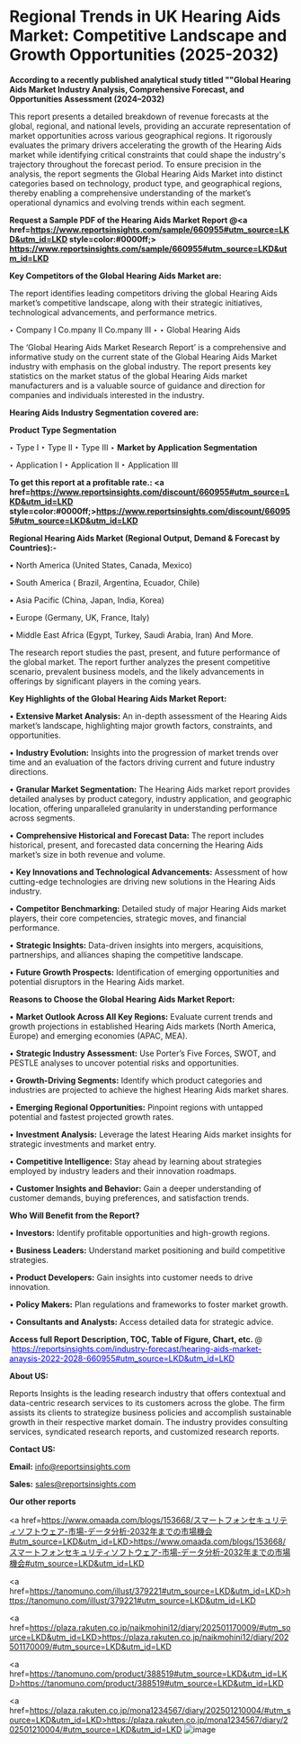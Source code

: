 # Regional Trends in UK Hearing Aids Market: Competitive Landscape and Growth Opportunities (2025-2032)

<strong>According to a recently published analytical study titled ""Global Hearing Aids Market Industry Analysis, Comprehensive Forecast, and Opportunities Assessment (2024–2032)</strong>

This report presents a detailed breakdown of revenue forecasts at the global, regional, and national levels, providing an accurate representation of market opportunities across various geographical regions. It rigorously evaluates the primary drivers accelerating the growth of the Hearing Aids market while identifying critical constraints that could shape the industry's trajectory throughout the forecast period. To ensure precision in the analysis, the report segments the Global Hearing Aids Market into distinct categories based on technology, product type, and geographical regions, thereby enabling a comprehensive understanding of the market’s operational dynamics and evolving trends within each segment.

<strong>Request a Sample PDF of the Hearing Aids Market Report </strong><strong>@<a href=https://www.reportsinsights.com/sample/660955#utm_source=LKD&utm_id=LKD style=color:#0000ff;> https://www.reportsinsights.com/sample/660955#utm_source=LKD&utm_id=LKD</a></strong></font>

<strong>Key Competitors of the Global Hearing Aids Market are:</strong>

The report identifies leading competitors driving the global Hearing Aids market’s competitive landscape, along with their strategic initiatives, technological advancements, and performance metrics.

‣ Company I Co.mpany II Co.mpany III
‣ 
‣ Global Hearing Aids

The ‘Global Hearing Aids Market Research Report’ is a comprehensive and informative study on the current state of the Global Hearing Aids Market industry with emphasis on the global industry. The report presents key statistics on the market status of the global Hearing Aids market manufacturers and is a valuable source of guidance and direction for companies and individuals interested in the industry.

<strong>Hearing Aids Industry Segmentation covered are:</strong>

<strong>Product Type Segmentation</strong>

‣ Type I
‣ Type II
‣ Type III
‣ 
<strong>Market by Application Segmentation</strong>

‣ Application I
‣ Application II 
‣ Application III

<strong>To get this report at a profitable rate.: <a href=https://www.reportsinsights.com/discount/660955#utm_source=LKD&utm_id=LKD style=color:#0000ff;>https://www.reportsinsights.com/discount/660955#utm_source=LKD&utm_id=LKD</a></strong></font>

<strong>Regional Hearing Aids Market (Regional Output, Demand &amp; Forecast by Countries):-</strong>

• North America (United States, Canada, Mexico)

• South America ( Brazil, Argentina, Ecuador, Chile)

• Asia Pacific (China, Japan, India, Korea)

• Europe (Germany, UK, France, Italy)

• Middle East Africa (Egypt, Turkey, Saudi Arabia, Iran) And More.

The research report studies the past, present, and future performance of the global market. The report further analyzes the present competitive scenario, prevalent business models, and the likely advancements in offerings by significant players in the coming years.

<strong>Key Highlights of the Global Hearing Aids Market Report:</strong>

• <strong>Extensive Market Analysis:</strong> An in-depth assessment of the Hearing Aids market’s landscape, highlighting major growth factors, constraints, and opportunities.

• <strong>Industry Evolution:</strong> Insights into the progression of market trends over time and an evaluation of the factors driving current and future industry directions.

• <strong>Granular Market Segmentation:</strong> The Hearing Aids market report provides detailed analyses by product category, industry application, and geographic location, offering unparalleled granularity in understanding performance across segments.

• <strong>Comprehensive Historical and Forecast Data:</strong> The report includes historical, present, and forecasted data concerning the Hearing Aids market’s size in both revenue and volume.

• <strong>Key Innovations and Technological Advancements:</strong> Assessment of how cutting-edge technologies are driving new solutions in the Hearing Aids industry.

• <strong>Competitor Benchmarking:</strong> Detailed study of major Hearing Aids market players, their core competencies, strategic moves, and financial performance.

• <strong>Strategic Insights:</strong> Data-driven insights into mergers, acquisitions, partnerships, and alliances shaping the competitive landscape.

• <strong>Future Growth Prospects:</strong> Identification of emerging opportunities and potential disruptors in the Hearing Aids market.

<strong>Reasons to Choose the Global Hearing Aids Market Report:</strong>

• <strong>Market Outlook Across All Key Regions:</strong> Evaluate current trends and growth projections in established Hearing Aids markets (North America, Europe) and emerging economies (APAC, MEA).

• <strong>Strategic Industry Assessment:</strong> Use Porter’s Five Forces, SWOT, and PESTLE analyses to uncover potential risks and opportunities.

• <strong>Growth-Driving Segments:</strong> Identify which product categories and industries are projected to achieve the highest Hearing Aids market shares.

• <strong>Emerging Regional Opportunities:</strong> Pinpoint regions with untapped potential and fastest projected growth rates.

• <strong>Investment Analysis:</strong> Leverage the latest Hearing Aids market insights for strategic investments and market entry.

• <strong>Competitive Intelligence:</strong> Stay ahead by learning about strategies employed by industry leaders and their innovation roadmaps.

• <strong>Customer Insights and Behavior:</strong> Gain a deeper understanding of customer demands, buying preferences, and satisfaction trends.

<strong>Who Will Benefit from the Report?</strong>

• <strong>Investors:</strong> Identify profitable opportunities and high-growth regions.

• <strong>Business Leaders:</strong> Understand market positioning and build competitive strategies.

• <strong>Product Developers:</strong> Gain insights into customer needs to drive innovation.

• <strong>Policy Makers:</strong> Plan regulations and frameworks to foster market growth.

• <strong>Consultants and Analysts:</strong> Access detailed data for strategic advice.
</ul>
<strong>Access full Report Description, TOC, Table of Figure, Chart, etc. </strong>@  <a href=https://reportsinsights.com/industry-forecast/hearing-aids-market-anaysis-2022-2028-660955#utm_source=LKD&utm_id=LKD style=color:#0000ff;>https://reportsinsights.com/industry-forecast/hearing-aids-market-anaysis-2022-2028-660955#utm_source=LKD&utm_id=LKD</a></font>

<strong><strong>About US</strong>:</strong>

Reports Insights is the leading research industry that offers contextual and data-centric research services to its customers across the globe. The firm assists its clients to strategize business policies and accomplish sustainable growth in their respective market domain. The industry provides consulting services, syndicated research reports, and customized research reports.

<strong>Contact US:</strong>

<p class=""""><b>Email:</b> <a href=mailto:info@reportsinsights.com>info@reportsinsights.com</a></p>
<p class=""""><b>Sales:</b> <a href=mailto:sales@reportsinsights.com>sales@reportsinsights.com</a></p>

<strong>Our other reports</strong>

<a href=https://www.omaada.com/blogs/153668/スマートフォンセキュリティソフトウェア-市場-データ分析-2032年までの市場機会#utm_source=LKD&utm_id=LKD>https://www.omaada.com/blogs/153668/スマートフォンセキュリティソフトウェア-市場-データ分析-2032年までの市場機会#utm_source=LKD&utm_id=LKD</a>

<a href=https://tanomuno.com/illust/379221#utm_source=LKD&utm_id=LKD>https://tanomuno.com/illust/379221#utm_source=LKD&utm_id=LKD</a>

<a href=https://plaza.rakuten.co.jp/naikmohini12/diary/202501170009/#utm_source=LKD&utm_id=LKD>https://plaza.rakuten.co.jp/naikmohini12/diary/202501170009/#utm_source=LKD&utm_id=LKD</a>

<a href=https://tanomuno.com/product/388519#utm_source=LKD&utm_id=LKD>https://tanomuno.com/product/388519#utm_source=LKD&utm_id=LKD</a>

<a href=https://plaza.rakuten.co.jp/mona1234567/diary/202501210004/#utm_source=LKD&utm_id=LKD>https://plaza.rakuten.co.jp/mona1234567/diary/202501210004/#utm_source=LKD&utm_id=LKD</a>
![image](https://github.com/user-attachments/assets/6a230539-de36-4950-b807-d7e36759a49f)
